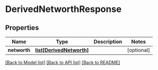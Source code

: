 # DerivedNetworthResponse

## Properties
Name | Type | Description | Notes
------------ | ------------- | ------------- | -------------
**networth** | [**list[DerivedNetworth]**](DerivedNetworth.md) |  | [optional] 

[[Back to Model list]](../README.md#documentation-for-models) [[Back to API list]](../README.md#documentation-for-api-endpoints) [[Back to README]](../README.md)


